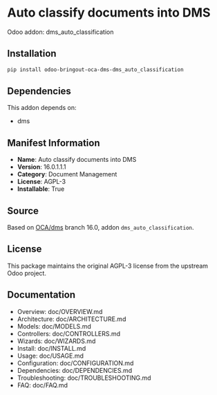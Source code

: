 # Auto classify documents into DMS

Odoo addon: dms_auto_classification

## Installation

```bash
pip install odoo-bringout-oca-dms-dms_auto_classification
```

## Dependencies

This addon depends on:
- dms

## Manifest Information

- **Name**: Auto classify documents into DMS
- **Version**: 16.0.1.1.1
- **Category**: Document Management
- **License**: AGPL-3
- **Installable**: True

## Source

Based on [OCA/dms](https://github.com/OCA/dms) branch 16.0, addon `dms_auto_classification`.

## License

This package maintains the original AGPL-3 license from the upstream Odoo project.

## Documentation

- Overview: doc/OVERVIEW.md
- Architecture: doc/ARCHITECTURE.md
- Models: doc/MODELS.md
- Controllers: doc/CONTROLLERS.md
- Wizards: doc/WIZARDS.md
- Install: doc/INSTALL.md
- Usage: doc/USAGE.md
- Configuration: doc/CONFIGURATION.md
- Dependencies: doc/DEPENDENCIES.md
- Troubleshooting: doc/TROUBLESHOOTING.md
- FAQ: doc/FAQ.md
